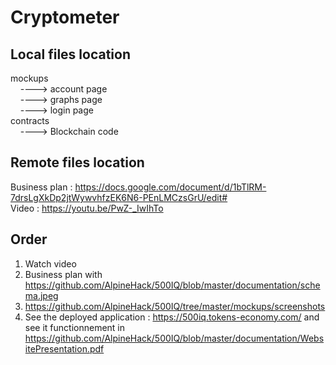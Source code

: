 # Cryptometer
## Local files location
mockups<br>
&nbsp;&nbsp;&nbsp;&nbsp;----> account page<br>
&nbsp;&nbsp;&nbsp;&nbsp;----> graphs page<br>
&nbsp;&nbsp;&nbsp;&nbsp;----> login page<br>
contracts<br>
&nbsp;&nbsp;&nbsp;&nbsp;----> Blockchain code<br>
## Remote files location
Business plan : https://docs.google.com/document/d/1bTlRM-7drsLgXkDp2jtWywvhfzEK6N6-PEnLMCzsGrU/edit# <br>
Video : https://youtu.be/PwZ-_IwIhTo
## Order
1. Watch video
2. Business plan with https://github.com/AlpineHack/500IQ/blob/master/documentation/schema.jpeg
3. https://github.com/AlpineHack/500IQ/tree/master/mockups/screenshots
4. See the deployed application : https://500iq.tokens-economy.com/ and see it functionnement in https://github.com/AlpineHack/500IQ/blob/master/documentation/WebsitePresentation.pdf
